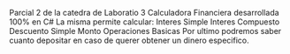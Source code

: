 Parcial 2 de la catedra de Laboratio 3
Calculadora Financiera desarrollada 100% en C#
La misma permite calcular:
Interes Simple
Interes Compuesto
Descuento Simple
Monto
Operaciones Basicas
Por ultimo podremos saber cuanto depositar en caso de querer obtener un dinero especifico.


